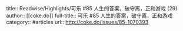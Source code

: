 title:: Readwise/Highlights/可乐 #85 人生的答案，破守离，正和游戏 (29)
author:: [[coke.do]]
full-title:: 可乐 \#85 人生的答案，破守离，正和游戏
category:: #articles
url:: http://coke.do/issues/85-1070393
